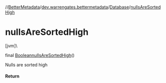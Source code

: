 //[BetterMetadata](../../../index.md)/[dev.warrengates.bettermetadata](../index.md)/[Database](index.md)/[nullsAreSortedHigh](nulls-are-sorted-high.md)

# nullsAreSortedHigh

[jvm]\

final [Boolean](https://docs.oracle.com/javase/8/docs/api/java/lang/Boolean.html)[nullsAreSortedHigh](nulls-are-sorted-high.md)()

Nulls are sorted high

#### Return
